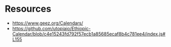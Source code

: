 # Resources
- https://www.geez.org/Calendars/
- https://github.com/utopiaio/Ethiopic-Calendar/blob/c4e15243fd792f57ecb1a85685ecaf8b4c781ee4/index.js#L155